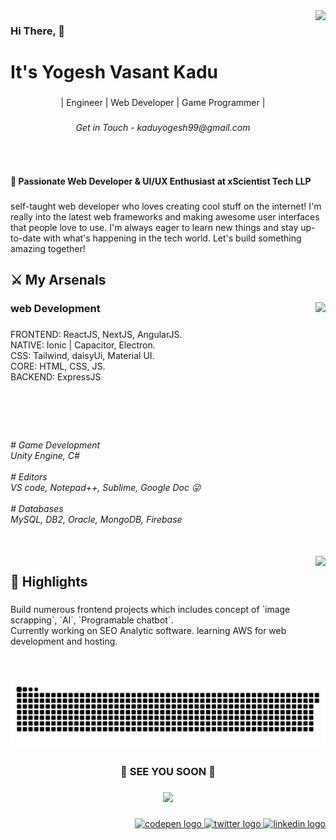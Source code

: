 <img align="right" height="200" src="https://media1.tenor.com/m/s9-dLmjOyv8AAAAC/anime-asta.gif"  />

###

<h3 align="left">Hi There, 👋</h3>

###

<h1 align="left">It's Yogesh Vasant Kadu</h1>

###

<p align="center">| Engineer | Web Developer | Game Programmer |</p>

###

<h6 align="center">Get in Touch - kaduyogesh99@gmail.com</h6>

###

<br clear="both">

<h4 align="left">🌟 Passionate Web Developer & UI/UX Enthusiast at xScientist Tech LLP</h4>

###

<p align="left">self-taught web developer who loves creating cool stuff on the internet! I'm really into the latest web frameworks and making awesome user interfaces that people love to use. I'm always eager to learn new things and stay up-to-date with what's happening in the tech world. Let's build something amazing together!</p>

###

<h2 align="left">⚔ My Arsenals</h2>

###

<img align="right" height="200" src="https://media1.tenor.com/m/QioE-moSVdAAAAAC/spiderman.gif"  />

###

<h3 align="left">web Development</h3>

###

<p align="left">FRONTEND:  ReactJS, NextJS, AngularJS.<br>NATIVE:  Ionic | Capacitor, Electron.<br>CSS:  Tailwind, daisyUi, Material UI.<br>CORE:  HTML, CSS, JS.<br>BACKEND: ExpressJS</p>

###

<br clear="both">

<h6 align="left"># Game Development<br>Unity Engine, C#<br><br># Editors<br>VS code, Notepad++, Sublime, Google Doc 😜<br><br># Databases<br>MySQL, DB2, Oracle, MongoDB, Firebase</h6>

###

<br clear="both">

<img align="right" height="200" src="https://camo.githubusercontent.com/7a7e2f6b8e97f6e1c625f27017929c9fd032280a98f8fe594fc0736091e126c2/68747470733a2f2f7777772e696e76656e74617465712e636f6d2f6173736574732f707974686f6e2f736d616c6c2e676966"  />

###

<h2 align="left">🔞 Highlights</h2>

###

<p align="left">Build numerous frontend projects which includes concept of  `image scrapping`, `AI`, `Programable chatbot`.<br>Currently working on SEO Analytic software. learning AWS for web development and hosting.</p>

###

<br clear="both">

<img src="https://raw.githubusercontent.com/YogeshKadu/YogeshKadu/main/assets/snake.svg" alt="Snake animation" />

###

<h3 align="center">🌟 SEE YOU SOON 🌟</h3>

###

<div align="center">
  <img height="200" src="https://media1.tenor.com/m/fsJSQx1YBOgAAAAC/hello-benizakura.gif"  />
</div>

###

<div align="right">
  <a href="https://codepen.io/yogeshkadu/" target="_blank">
    <img src="https://raw.githubusercontent.com/maurodesouza/profile-readme-generator/master/src/assets/icons/social/codepen/default.svg" width="34" height="24" alt="codepen logo"  />
  </a>
  <a href="https://twitter.com/YogeshKadu5" target="_blank">
    <img src="https://raw.githubusercontent.com/maurodesouza/profile-readme-generator/master/src/assets/icons/social/twitter/default.svg" width="34" height="24" alt="twitter logo"  />
  </a>
  <a href="https://www.linkedin.com/in/yogesh-kadu/" target="_blank">
    <img src="https://raw.githubusercontent.com/maurodesouza/profile-readme-generator/master/src/assets/icons/social/linkedin/default.svg" width="34" height="24" alt="linkedin logo"  />
  </a>
</div>

###
